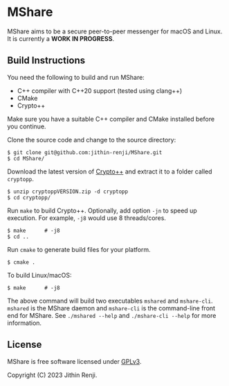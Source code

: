 # MShare
MShare aims to be a secure peer-to-peer messenger for macOS and Linux. It is currently a **WORK IN PROGRESS**.

## Build Instructions
You need the following to build and run MShare:
- C++ compiler with C++20 support (tested using clang++)
- CMake
- Crypto++

Make sure you have a suitable C++ compiler and CMake installed before you continue.

Clone the source code and change to the source directory:
```
$ git clone git@github.com:jithin-renji/MShare.git
$ cd MShare/
```

Download the latest version of [Crypto++](https://www.cryptopp.com/#download) and extract it to a folder called `cryptopp`.
```
$ unzip cryptoppVERSION.zip -d cryptopp
$ cd cryptopp/
```

Run `make` to build Crypto++. Optionally, add option `-jn` to speed up execution. For example, `-j8` would use 8 threads/cores.
```
$ make      # -j8
$ cd ..
```

Run `cmake` to generate build files for your platform.
```
$ cmake .
```

To build Linux/macOS:
```
$ make      # -j8
```

The above command will build two executables `mshared` and `mshare-cli`. `mshared` is the MShare daemon and `mshare-cli`
is the command-line front end for MShare. See `./mshared --help` and `./mshare-cli --help` for more information.

## License
MShare is free software licensed under [GPLv3](https://www.gnu.org/licenses/gpl-3.0.html).

Copyright (C) 2023 Jithin Renji.
